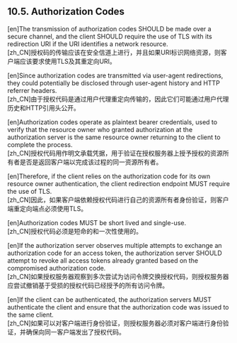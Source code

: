 ## 10.5. Authorization Codes  

[en]The transmission of authorization codes SHOULD be made over a secure channel, and the client SHOULD require the use of TLS with its redirection URI if the URI identifies a network resource.  
[zh_CN]授权码的传输应该在安全信道上进行，并且如果URI标识网络资源，则客户端应该要求使用TLS及其重定向URI。  
  

[en]Since authorization codes are transmitted via user-agent redirections, they could potentially be disclosed through user-agent history and HTTP referrer headers.  
[zh_CN]由于授权代码是通过用户代理重定向传输的，因此它们可能通过用户代理历史和HTTP引用头公开。  
  

[en]Authorization codes operate as plaintext bearer credentials, used to verify that the resource owner who granted authorization at the authorization server is the same resource owner returning to the client to complete the process.  
[zh_CN]授权代码用作明文承载凭据，用于验证在授权服务器上授予授权的资源所有者是否是返回客户端以完成该过程的同一资源所有者。  
  

[en]Therefore, if the client relies on the authorization code for its own resource owner authentication, the client redirection endpoint MUST require the use of TLS.  
[zh_CN]因此，如果客户端依赖授权代码进行自己的资源所有者身份验证，则客户端重定向端点必须使用TLS。  
  

[en]Authorization codes MUST be short lived and single-use.  
[zh_CN]授权代码必须是短命的和一次性使用的。  
  

[en]If the authorization server observes multiple attempts to exchange an authorization code for an access token, the authorization server SHOULD attempt to revoke all access tokens already granted based on the compromised authorization code.  
[zh_CN]如果授权服务器观察到多次尝试为访问令牌交换授权代码，则授权服务器应尝试撤销基于受损的授权代码已经授予的所有访问令牌。  
  

[en]If the client can be authenticated, the authorization servers MUST authenticate the client and ensure that the authorization code was issued to the same client.  
[zh_CN]如果可以对客户端进行身份验证，则授权服务器必须对客户端进行身份验证，并确保向同一客户端发出了授权代码。  
  



